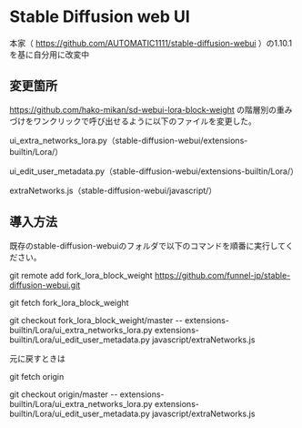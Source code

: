 # Stable Diffusion web UI
本家（ https://github.com/AUTOMATIC1111/stable-diffusion-webui ）の1.10.1を基に自分用に改変中

## 変更箇所
https://github.com/hako-mikan/sd-webui-lora-block-weight の階層別の重みづけをワンクリックで呼び出せるように以下のファイルを変更した。

ui_extra_networks_lora.py（stable-diffusion-webui/extensions-builtin/Lora/）

ui_edit_user_metadata.py（stable-diffusion-webui/extensions-builtin/Lora/）

extraNetworks.js（stable-diffusion-webui/javascript/）

## 導入方法
既存のstable-diffusion-webuiのフォルダで以下のコマンドを順番に実行してください。

git remote add fork_lora_block_weight https://github.com/funnel-jp/stable-diffusion-webui.git

git fetch fork_lora_block_weight

git checkout fork_lora_block_weight/master -- extensions-builtin/Lora/ui_extra_networks_lora.py extensions-builtin/Lora/ui_edit_user_metadata.py javascript/extraNetworks.js

元に戻すときは

git fetch origin

git checkout origin/master -- extensions-builtin/Lora/ui_extra_networks_lora.py extensions-builtin/Lora/ui_edit_user_metadata.py javascript/extraNetworks.js

